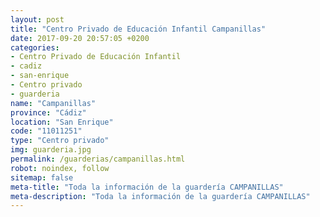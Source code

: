 ```yaml
---
layout: post
title: "Centro Privado de Educación Infantil Campanillas"
date: 2017-09-20 20:57:05 +0200
categories:
- Centro Privado de Educación Infantil
- cadiz
- san-enrique
- Centro privado
- guarderia
name: "Campanillas"
province: "Cádiz"
location: "San Enrique"
code: "11011251"
type: "Centro privado"
img: guarderia.jpg
permalink: /guarderias/campanillas.html
robot: noindex, follow
sitemap: false
meta-title: "Toda la información de la guardería CAMPANILLAS"
meta-description: "Toda la información de la guardería CAMPANILLAS"
---
```

